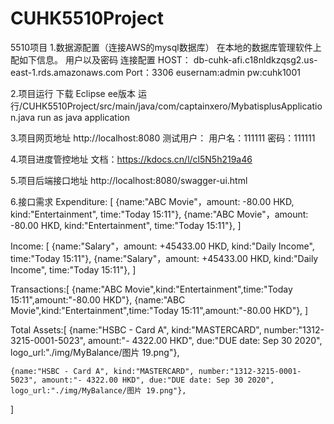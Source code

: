 # CUHK5510Project
5510项目
1.数据源配置（连接AWS的mysql数据库）
在本地的数据库管理软件上配如下信息。
用户以及密码
连接配置
HOST：
db-cuhk-afi.c18nldkzqsg2.us-east-1.rds.amazonaws.com
Port：3306
eusernam:admin
pw:cuhk1001

2.项目运行
下载 Eclipse ee版本
运行/CUHK5510Project/src/main/java/com/captainxero/MybatisplusApplication.java run as java application

3.项目网页地址
http://localhost:8080
测试用户：
用户名：111111
密码：111111

4.项目进度管控地址
文档：https://kdocs.cn/l/cl5N5h219a46

5.项目后端接口地址
http://localhost:8080/swagger-ui.html

6.接口需求
Expenditure:
[
    {name:"ABC Movie"，amount: -80.00 HKD, kind:"Entertainment", time:"Today 15:11"}, 
    {name:"ABC Movie"，amount: -80.00 HKD, kind:"Entertainment", time:"Today 15:11"},
]

Income:
[
    {name:"Salary"，amount: +45433.00 HKD, kind:"Daily Income", time:"Today 15:11"},
    {name:"Salary"，amount: +45433.00 HKD, kind:"Daily Income", time:"Today 15:11"},
]

Transactions:[
    {name:"ABC Movie",kind:"Entertainment",time:"Today 15:11",amount:"-80.00 HKD"},
    {name:"ABC Movie",kind:"Entertainment",time:"Today 15:11",amount:"-80.00 HKD"},
]

Total Assets:[
    {name:"HSBC - Card A", kind:"MASTERCARD", number:"1312-3215-0001-5023", amount:"- 4322.00 HKD", due:"DUE date: Sep 30 2020", logo_url:"./img/MyBalance/图片 19.png"},

    {name:"HSBC - Card A", kind:"MASTERCARD", number:"1312-3215-0001-5023", amount:"- 4322.00 HKD", due:"DUE date: Sep 30 2020", logo_url:"./img/MyBalance/图片 19.png"},
]


